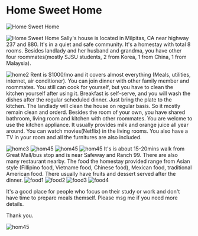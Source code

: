 # Home Sweet Home

![Home Sweet Home](https://github.com/hliu45/sweetHome/blob/master/CIMG2440.JPG)

![Home Sweet Home](https://github.com/hliu45/sweetHome/blob/master/CIMG2440.JPG)
Sally's house is located in Milpitas, CA near highway 237 and 880. It's in a quiet and safe community. It's a homestay with total 8 rooms. Besides landlady and her husband and grandma, you have other four roommates(mostly SJSU students, 2 from Korea, 1 from China, 1 from Malaysia).

![home2](https://github.com/hliu45/sweetHome/blob/master/p7.jpg)
Rent is $1000/mo and it covers almost everything (Meals, utilities, internet, air conditioner). You can join dinner with other family member and roommates. You still can cook for yourself, but you have to clean the kitchen yourself after using it. Breakfast is self-serve, and you will wash the dishes after the regular scheduled dinner. Just bring the plate to the kitchen. The landlady will clean the house on regular basis. So it mostly remain clean and orderd. Besides the room of your own, you have shared bathroom, living room and kitchen with other roommates. You are welcme to use the kitchen appliance. It usually provides milk and orange juice all year around. You can watch movies(Netflix) in the living rooms. You also have a TV in your room and all the furnitures are also included. 

![home3](https://github.com/hliu45/sweetHome/blob/master/p1.jpg)
![hom45](https://github.com/hliu45/sweetHome/blob/master/p4.jpg)
![hom45](https://github.com/hliu45/sweetHome/blob/master/p5.jpg)
![hom45](https://github.com/hliu45/sweetHome/blob/master/p6.jpg)
It's is about 15-20mins walk from Great Mall/bus stop and is near Safeway and Ranch 99. There are also many restaurant nearby. The food the homestay provided range from Asian style (Fillipino food, Vietname food, Chinese food), Mexican food, traditional American food. There usually have fruits and dessert served after the dinner.
![food1](https://github.com/hliu45/sweetHome/blob/master/f1.jpg)
![food2](https://github.com/hliu45/sweetHome/blob/master/f2.jpg)
![food3](https://github.com/hliu45/sweetHome/blob/master/f3.jpg)
![food4](https://github.com/hliu45/sweetHome/blob/master/f6.jpg)

It's a good place for people who focus on their study or work and don't have time to prepare meals themself. Please msg me if you need more details.

Thank you.

![hom45](https://github.com/hliu45/sweetHome/blob/master/p7.jpg)
